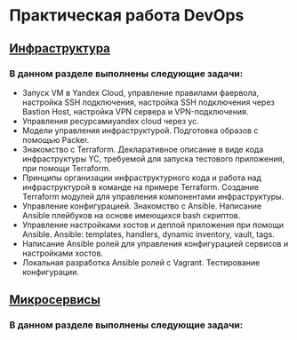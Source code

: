 # Практическая работа DevOps

## [Инфраструктура](https://github.com/IvanPrivalov/DevOps-Learning/tree/main/Инфраcтруктура)

### В данном разделе выполнены следующие задачи:

- Запуск VM в Yandex Cloud, управление правилами фаервола, настройка SSH подключения, настройка SSH подключения через Bastion Host, настройка VPN сервера и VPN-подключения.
- Управления ресурсамиyandex cloud через yc.
- Модели управления инфраструктурой. Подготовка образов с помощью Packer.
- Знакомство с Terraform. Декларативное описание в виде кода инфраструктуры YC, требуемой для запуска тестового приложения, при помощи Terraform.
- Принципы организации инфраструктурного кода и работа над инфраструктурой в команде на примере Terraform. Создание Terraform модулей для управления компонентами инфраструктуры.
- Управление конфигурацией. Знакомство с Ansible. Написание Ansible плейбуков на основе имеющихся bash скриптов.
- Управление настройками хостов и деплой приложения при помощи Ansible. Ansible: templates, handlers, dynamic inventory, vault, tags.
- Написание Ansible ролей для управления конфигурацией сервисов и настройками хостов.
- Локальная разработка Ansible ролей с Vagrant. Тестирование конфигурации.

## [Микросервисы](https://github.com/IvanPrivalov/DevOps-Learning/tree/main/Микросервисы)

### В данном разделе выполнены следующие задачи:

